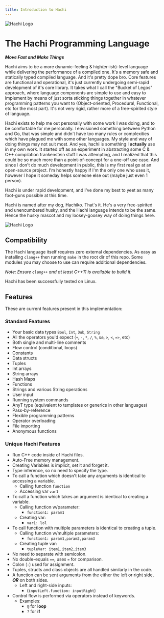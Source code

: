 ```yaml
---
title: Introduction to Hachi
---
```


![Hachi Logo](/hachi_mascot.png "Hachiko!")

# The Hachi Programming Language
**_Move Fast and Make Things_**

Hachi aims to be a more dynamic-feeling & high(er-ish)-level language while delivering the performance of a compiled one. It's a memory safe and statically typed compiled language. And it's pretty dope bro. Core features are functional and operational, it's just currently undergoing semi-rapid development of it's core library. It takes what I call the "Bucket of Legos" approach, where language components are simple to use and easy to implement by means of just sorta sticking things together in whatever programming patterns you want to (Object-oriented, Procedural, Functional, etc for the most part). It's not very rigid, rather more of a free-spirited style of language.

Hachi exists to help me out personally with some work I was doing, and to be comfortable for me personally. I envisioned something between Python and Go, that was simple and didn't have too many rules or complexities which have plagued me with some other languages. My style and way of doing things may not suit most. And yes, hachi is something I **actually** use in my own work. It started off as an experiment in abstracting some C & C++ compilation frankenstein stuff I was attempting, and I realized that this could be so much more than a point-of-concept for a one-off use case. And since I don't do much development in public, this is my first real go at an open-source project. I'm honestly happy if I'm the only one who uses it, however I hope it someday helps someone else out (maybe just even 1 person).

Hachi is under rapid development, and I've done my best to yeet as many foot-guns possible at this time.

Hachi is named after my dog, Hachiko. That's it. He's a very free-spirited and unencumbered husky, and the Hachi language intends to be the same. Hence the husky mascot and my loosey-goosey way of doing things here.

![Hachi Logo](/hachi-help-screen.png "Hachi Help Screen" )

## Compatibility
The Hachi language itself requires zero external dependencies. As easy as installing `clang++` then running `make` in the root dir of this repo. Some modules you may choose to use can require additional dependencies.

*Note: Ensure `clang++` and at least C++11 is available to build it.*

Hachi has been successfully tested on Linux.

## Features
These are current features present in this implementation:

### Standard Features
- Your basic data types `Bool`, `Int`, `Dub`, `String`
- All the operators you'd expect (`+`, `-`, `*`, `/`, `%`, `&&`, `>`, `<`, `=>`, etc)
- Both single and multi-line comments
- Flow control (conditional, loops)
- Constants
- Data structs
- Tuples
- Int arrays
- String arrays
- Hash Maps
- Functions
- Strings and various String operations
- User input
- Running system commands
- AnyT type (equivalent to templates or generics in other languages)
- Pass-by-reference
- Flexible programming patterns
- Operator overloading
- File importing
- Anonymous functions

### Unique Hachi Features
- Run C++ code inside of Hachi files.
- Auto-Free memory management.
- Creating Variables is implicit, set it and forget it.
- Type inference, so no need to specify the type.
- To call a function which doesn't take any arguments is identical to accessing a variable.
    - Calling function `function`
    - Accessing var `var1`
- To call a function which takes an argument is identical to creating a variable.
    - Calling function w/parameter:
        - `function1: param1`
    - Creating var:
        - `var1: lol`
- To call function with multiple parameters is identical to creating a tuple.
    - Calling function w/multiple parameters:
        - `function1: param1,param2,param3`
    - Creating tuple var:
        - `tupleVar: item1,item2,item3`
- No need to separate with semicolon.
- No double-equals `==`, uses `=` for comparison.
- Colon (`:`) used for assignment.
- Tuples, structs and class objects are all handled similarly in the code.
- A function can be sent arguments from the either the left or right side, ***OR*** on both sides.
    - Left and right-side inputs:
        - (`inputLeft.function: inputRight`)
- Control flow is performed via operators instead of keywords.
    - Examples:
        - `@` for **loop**
        - `?` for **if**
